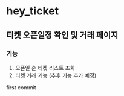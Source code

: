 # hey_ticket
## 티켓 오픈일정 확인 및 거래 페이지

### 기능
1. 오픈일 순 티켓 리스트 조회
2. 티켓 거래 기능 (추후 기능 추가 예정)

first commit
